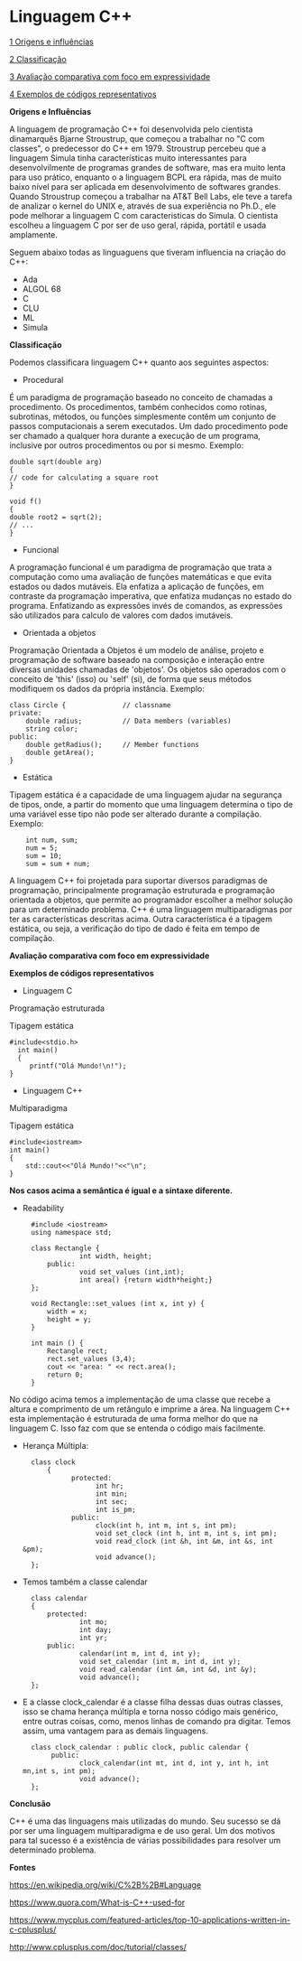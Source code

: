 # Linguagem C++

[1 Origens e influências](#an-h2-header)

[2 Classificação](#an-h2-header)

[3 Avaliação comparativa com foco em expressividade](#an-h2-header)

[4 Exemplos de códigos representativos](#an-h2-header)


**Origens e Influências**

A linguagem de programação C++ foi desenvolvida pelo cientista dinamarquês Bjarne Stroustrup, que começou a trabalhar no "C
com classes", o predecessor do C++ em 1979. Stroustrup percebeu que a linguagem Simula tinha características muito interessantes
para desenvolvilmente de programas grandes de software, mas era muito lenta para uso prático, enquanto o a linguagem BCPL era
rápida, mas de muito baixo nível para ser aplicada em desenvolvimento de softwares grandes. Quando Stroustrup começou a
trabalhar na AT&T Bell Labs, ele teve a tarefa de analizar o kernel do UNIX e, através de sua experiência no Ph.D., ele pode
melhorar a linguagem C com caracteristicas do Simula. O cientista escolheu a linguagem C por ser de uso geral, rápida, portátil
e usada amplamente.

Seguem abaixo todas as linguaguens que tiveram influencia na criação do C++: 
* Ada
* ALGOL 68
* C
* CLU
* ML
* Simula

**Classificação**

Podemos classificara linguagem C++ quanto aos seguintes aspectos:

* Procedural

É um paradigma de programação baseado no conceito de chamadas a procedimento. Os procedimentos, também conhecidos como rotinas,
subrotinas, métodos, ou funções simplesmente contêm um conjunto de passos computacionais a serem executados. Um dado
procedimento pode ser chamado a qualquer hora durante a execução de um programa, inclusive por outros procedimentos ou por si 
mesmo. Exemplo:

	
	double sqrt(double arg)
	{
  	// code for calculating a square root
	}

	void f()
	{
  	double root2 = sqrt(2);
  	// ...
	}

* Funcional

A programação funcional é um paradigma de programação que trata a computação como uma avaliação de funções matemáticas e que
evita estados ou dados mutáveis. Ela enfatiza a aplicação de funções, em contraste da programação imperativa, que enfatiza
mudanças no estado do programa. Enfatizando as expressões invés de comandos, as expressões são utilizados para calculo de 
valores com dados imutáveis.

* Orientada a objetos

Programação Orientada a Objetos é um modelo de análise, projeto e programação de software baseado na composição e interação
entre diversas unidades chamadas de 'objetos'. Os objetos são operados com o conceito de 'this' (isso) ou 'self' (si), de forma
que seus métodos modifiquem os dados da própria instância. Exemplo: 

	class Circle {         		// classname
	private:
   		double radius;      	// Data members (variables)
   		string color;
	public:   
   		double getRadius(); 	// Member functions
   		double getArea();
	}
	
* Estática

Tipagem estática é a capacidade de uma linguagem ajudar na segurança de tipos, onde, a partir do momento que uma linguagem
determina o tipo de uma variável esse tipo não pode ser alterado durante a compilação. Exemplo:

	
		int num, sum; 
		num = 5; 
		sum = 10; 	
		sum = sum + num;
	
	
A linguagem C++ foi projetada para suportar diversos paradigmas de programação, principalmente programação 
estruturada e programação orientada a objetos, que permite ao programador escolher a melhor solução para um
determinado problema. C++ é uma linguagem multiparadigmas por ter as características descritas acima. Outra característica 
é a tipagem estática, ou seja, a verificação do tipo de dado é feita em tempo de compilação.

**Avaliação comparativa com foco em expressividade**

**Exemplos de códigos representativos**

* Linguagem C                                       

Programação estruturada 

   Tipagem estática   
   
    #include<stdio.h>				
	  int main()						
	  {						
	     printf("Olá Mundo!\n!");		
    }			
    
* Linguagem C++

Multiparadigma

   Tipagem estática    
   
    #include<iostream>
    int main()
    {
        std::cout<<"Olá Mundo!"<<"\n";
    }
   
   **Nos casos acima a semântica é igual e a sintaxe diferente.**

- Readability

		#include <iostream>
		using namespace std;

		class Rectangle {
    				int width, height;
  			public:
    				void set_values (int,int);
    				int area() {return width*height;}
		};

		void Rectangle::set_values (int x, int y) {
  			width = x;
  			height = y;
		}

		int main () {
  			Rectangle rect;
  			rect.set_values (3,4);
  			cout << "area: " << rect.area();
  			return 0;
		}

No código acima temos a implementação de uma classe que recebe a altura e comprimento de um retângulo e imprime a área. 
Na linguagem C++ esta implementação é estruturada de uma forma melhor do que na linguagem C. Isso faz com que se entenda o
código mais facilmente.

- Herança Múltipla: 


		class clock
       		{ 
        	      protected: 
						int hr; 
						int min; 
						int sec; 
						int is_pm; 
        	      public: 
				 		clock(int h, int m, int s, int pm); 
			      		void set_clock (int h, int m, int s, int pm);  
			      		void read_clock (int &h, int &m, int &s, int &pm); 
			      		void advance(); 
		};
	
	
- Temos também a classe calendar

		class calendar
		{ 
			protected: 
					int mo; 
					int day; 
        			int yr; 
	  		public:
        			calendar(int m, int d, int y); 
        			void set_calendar (int m, int d, int y);  
					void read_calendar (int &m, int &d, int &y);  
					void advance();
		};
	
- E a classe clock_calendar é a classe filha dessas duas outras classes, isso se chama herança múltipla 
e torna nosso código mais genérico, entre outras coisas, como, menos linhas de comando pra digitar. Temos assim,
uma vantagem para as demais linguagens. 


        class clock_calendar : public clock, public calendar { 
        	 public: 
        	 		clock_calendar(int mt, int d, int y, int h, int mn,int s, int pm); 
        	 		void advance(); 
        };


**Conclusão**

C++ é uma das linguagens mais utilizadas do mundo. Seu sucesso se dá por ser uma linguagem multiparadigma e de uso geral. 
Um dos motivos para tal sucesso é a existência de várias possibilidades para resolver um determinado problema.

**Fontes**

https://en.wikipedia.org/wiki/C%2B%2B#Language

https://www.quora.com/What-is-C++-used-for

https://www.mycplus.com/featured-articles/top-10-applications-written-in-c-cplusplus/

http://www.cplusplus.com/doc/tutorial/classes/

